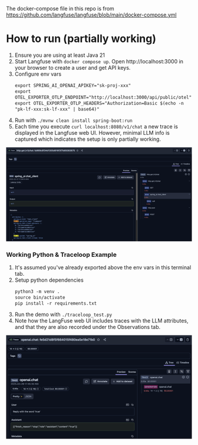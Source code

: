 The docker-compose file in this repo is from https://github.com/langfuse/langfuse/blob/main/docker-compose.yml

# How to run (partially working)

1. Ensure you are using at least Java 21
2. Start Langfuse with `docker compose up`. Open http://localhost:3000 in your browser to create a user and get API keys.
3. Configure env vars
    ```
    export SPRING_AI_OPENAI_APIKEY="sk-proj-xxx"
    export OTEL_EXPORTER_OTLP_ENDPOINT="http://localhost:3000/api/public/otel"
    export OTEL_EXPORTER_OTLP_HEADERS="Authorization=Basic $(echo -n "pk-lf-xxx:sk-lf-xxx" | base64)"
    ```
4. Run with `./mvnw clean install spring-boot:run`
5. Each time you execute `curl localhost:8080/v1/chat` a new trace is displayed in the Langfuse web UI. However, minimal LLM info is captured which indicates the setup is only partially working.

![java-demo](screenshots/java-demo.png)

### Working Python & Traceloop Example

1. It's assumed you've already exported above the env vars in this terminal tab.
2. Setup python dependencies
    ```
    python3 -m venv .
    source bin/activate
    pip install -r requirements.txt
    ```
3. Run the demo with `./traceloop_test.py`
4. Note how the LangFuse web UI includes traces with the LLM attributes, and that they are also recorded under the Observations tab.

![python-demo](screenshots/python-demo.png)

